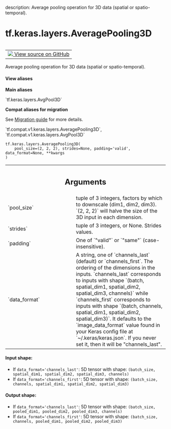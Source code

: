 description: Average pooling operation for 3D data (spatial or spatio-temporal).

<div itemscope itemtype="http://developers.google.com/ReferenceObject">
<meta itemprop="name" content="tf.keras.layers.AveragePooling3D" />
<meta itemprop="path" content="Stable" />
<meta itemprop="property" content="__init__"/>
<meta itemprop="property" content="__new__"/>
</div>

# tf.keras.layers.AveragePooling3D

<!-- Insert buttons and diff -->

<table class="tfo-notebook-buttons tfo-api nocontent" align="left">
<td>
  <a target="_blank" href="https://github.com/tensorflow/tensorflow/blob/r2.2/tensorflow/python/keras/layers/pooling.py#L661-L707">
    <img src="https://www.tensorflow.org/images/GitHub-Mark-32px.png" />
    View source on GitHub
  </a>
</td>
</table>



Average pooling operation for 3D data (spatial or spatio-temporal).

<section class="expandable">
  <h4 class="showalways">View aliases</h4>
  <p>
<b>Main aliases</b>
<p>`tf.keras.layers.AvgPool3D`</p>

<b>Compat aliases for migration</b>
<p>See
<a href="https://www.tensorflow.org/guide/migrate">Migration guide</a> for
more details.</p>
<p>`tf.compat.v1.keras.layers.AveragePooling3D`, `tf.compat.v1.keras.layers.AvgPool3D`</p>
</p>
</section>

<pre class="devsite-click-to-copy prettyprint lang-py tfo-signature-link">
<code>tf.keras.layers.AveragePooling3D(
    pool_size=(2, 2, 2), strides=None, padding='valid', data_format=None, **kwargs
)
</code></pre>



<!-- Placeholder for "Used in" -->


<!-- Tabular view -->
 <table class="responsive fixed orange">
<colgroup><col width="214px"><col></colgroup>
<tr><th colspan="2"><h2 class="add-link">Arguments</h2></th></tr>

<tr>
<td>
`pool_size`
</td>
<td>
tuple of 3 integers,
factors by which to downscale (dim1, dim2, dim3).
`(2, 2, 2)` will halve the size of the 3D input in each dimension.
</td>
</tr><tr>
<td>
`strides`
</td>
<td>
tuple of 3 integers, or None. Strides values.
</td>
</tr><tr>
<td>
`padding`
</td>
<td>
One of `"valid"` or `"same"` (case-insensitive).
</td>
</tr><tr>
<td>
`data_format`
</td>
<td>
A string,
one of `channels_last` (default) or `channels_first`.
The ordering of the dimensions in the inputs.
`channels_last` corresponds to inputs with shape
`(batch, spatial_dim1, spatial_dim2, spatial_dim3, channels)`
while `channels_first` corresponds to inputs with shape
`(batch, channels, spatial_dim1, spatial_dim2, spatial_dim3)`.
It defaults to the `image_data_format` value found in your
Keras config file at `~/.keras/keras.json`.
If you never set it, then it will be "channels_last".
</td>
</tr>
</table>



#### Input shape:

- If `data_format='channels_last'`:
  5D tensor with shape:
  `(batch_size, spatial_dim1, spatial_dim2, spatial_dim3, channels)`
- If `data_format='channels_first'`:
  5D tensor with shape:
  `(batch_size, channels, spatial_dim1, spatial_dim2, spatial_dim3)`



#### Output shape:

- If `data_format='channels_last'`:
  5D tensor with shape:
  `(batch_size, pooled_dim1, pooled_dim2, pooled_dim3, channels)`
- If `data_format='channels_first'`:
  5D tensor with shape:
  `(batch_size, channels, pooled_dim1, pooled_dim2, pooled_dim3)`


